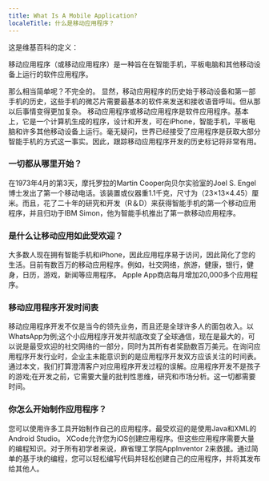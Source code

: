 ```yaml
---
title: What Is A Mobile Application? 
localeTitle: 什么是移动应用程序？
---
```

这是维基百科的定义：

移动应用程序（或移动应用程序）是一种旨在在智能手机，平板电脑和其他移动设备上运行的软件应用程序。

那么相当简单呢？不完全的。 显然，移动应用程序的历史始于移动设备和第一部手机的历史，这些手机的微芯片需要最基本的软件来发送和接收语音呼叫。但从那以后事情变得更加复杂。 移动应用程序或移动应用程序是软件应用程序。基本上，它是一个计算机生成的程序，设计和开发，可在iPhone，智能手机，平板电脑和许多其他移动设备上运行。毫无疑问，世界已经接受了应用程序是获取大部分智能手机的方式这一事实。因此，跟踪移动应用程序开发的历史标记将非常有用。

### 一切都从哪里开始？

在1973年4月的第3天，摩托罗拉的Martin Cooper向贝尔实验室的Joel S. Engel博士发出了第一个移动电话。该装置或仪器重1.1千克，尺寸为（23×13×4.45）厘米。而且，花了二十年的研究和开发（R＆D）来获得智能手机的第一个移动应用程序，并且归功于IBM Simon，他为智能手机推出了第一款移动应用程序。

### 是什么让移动应用如此受欢迎？

大多数人现在拥有智能手机和iPhone，因此应用程序易于访问，因此简化了您的生活。目前有数百万的移动应用程序。例如，社交网络，旅游，健康，银行，健身，日历，游戏，新闻等应用程序。 Apple App商店每月增加20,000多个应用程序。

### 移动应用程序开发时间表

移动应用程序开发不仅是当今的领先业务，而且还是全球许多人的面包收入。以WhatsApp为例;这个小应用程序开发并彻底改变了全球通信，现在是最大的，可以说是最受欢迎的社交网络的一部分，同时为其所有者奖励数百万美元。在询问应用程序开发行业时，企业主未能意识到的是应用程序开发双方应该关注的时间表。通过本文，我们打算澄清客户对应用程序开发过程的误解。应用程序开发不是孩子的游戏;在开发之前，它需要大量的批判性思维，研究和市场分析。这一切都需要时间。

### 你怎么开始制作应用程序？

您可以使用许多工具开始制作自己的应用程序。最受欢迎的是使用Java和XML的Android Studio。 XCode允许您为iOS创建应用程序。但这些应用程序需要大量的编程知识。对于所有初学者来说，麻省理工学院AppInventor 2来救援。通过简单的基于块的编程，您可以轻松编写代码并轻松创建自己的应用程序，并将其发布给其他人。
